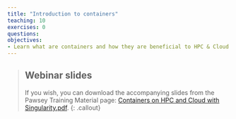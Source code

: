 ```yaml
---
title: "Introduction to containers"
teaching: 10
exercises: 0
questions:
objectives:
- Learn what are containers and how they are beneficial to HPC & Cloud computing
---
```



> ## Webinar slides
> 
> If you wish, you can download the accompanying slides from the Pawsey Training Material page: [Containers on HPC and Cloud with Singularity.pdf](https://support.pawsey.org.au/documentation/download/attachments/2162899/Containers%20on%20HPC%20and%20Cloud%20with%20Singularity.pdf?api=v2).
{: .callout}

